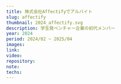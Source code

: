 ```yaml
---
title: 株式会社Affectifyでアルバイト
slug: affectify
thumbnail: 2024_affectify.svg
description: 学生発ベンチャー企業の初代メンバー
year: 2024
period: 2024/02 ~ 2025/04
images:
link:
video:
repository:
note:
techs:
---
```

